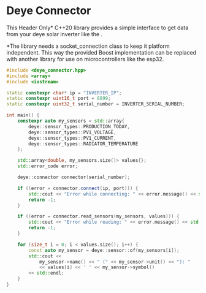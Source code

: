 # Deye Connector
This Header Only* C++20 library provides a simple interface to get data from your deye solar inverter like the .

*The library needs a socket_connection class to keep it platform independent. This way the provided Boost implementation can be replaced with another library for use on microcontrollers like the esp32.

```c++
#include <deye_connector.hpp>
#include <array>
#include <iostream>

static constexpr char* ip = "INVERTER_IP";
static constexpr uint16_t port = 8899;
static constexpr uint32_t serial_number = INVERTER_SERIAL_NUMBER;

int main() {
	constexpr auto my_sensors = std::array{
		deye::sensor_types::PRODUCTION_TODAY,
		deye::sensor_types::PV1_VOLTAGE,
		deye::sensor_types::PV1_CURRENT,
		deye::sensor_types::RADIATOR_TEMPERATURE
	};

	std::array<double, my_sensors.size()> values{};
	std::error_code error;

	deye::connector connector(serial_number);

	if ((error = connector.connect(ip, port))) {
		std::cout << "Error while connecting: " << error.message() << std::endl;
		return -1;
	}

	if ((error = connector.read_sensors(my_sensors, values))) {
		std::cout << "Error while reading: " << error.message() << std::endl;
		return -1;
	}

	for (size_t i = 0; i < values.size(); i++) {
		const auto my_sensor = deye::sensor::of(my_sensors[i]);
		std::cout <<
			my_sensor->name() << " (" << my_sensor->unit() << "): "
			<< values[i] << ' ' << my_sensor->symbol()
		<< std::endl;
	}
}
```
